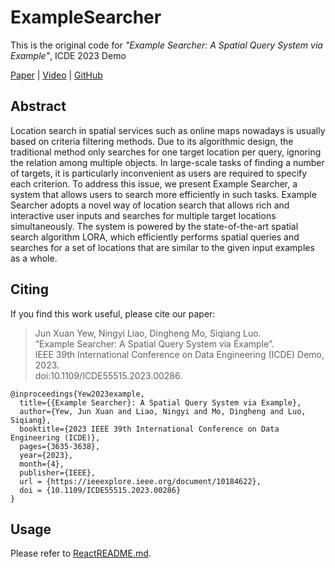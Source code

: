 # ExampleSearcher
This is the original code for *"Example Searcher: A Spatial Query System via Example"*, ICDE 2023 Demo

[Paper](https://ieeexplore.ieee.org/document/10184622) |
[Video](https://sites.google.com/view/examplesearcher) |
[GitHub](https://github.com/gdmnl/ExampleSearcher)

## Abstract
Location search in spatial services such as online maps nowadays is usually based on criteria filtering methods. Due to its algorithmic design, the traditional method only searches for one target location per query, ignoring the relation among multiple objects. In large-scale tasks of finding a number of targets, it is particularly inconvenient as users are required to specify each criterion. To address this issue, we present Example Searcher, a system that allows users to search more efficiently in such tasks. Example Searcher adopts a novel way of location search that allows rich and interactive user inputs and searches for multiple target locations simultaneously. The system is powered by the state-of-the-art spatial search algorithm LORA, which efficiently performs spatial queries and searches for a set of locations that are similar to the given input examples as a whole.

## Citing

If you find this work useful, please cite our paper:
> Jun Xuan Yew, Ningyi Liao, Dingheng Mo, Siqiang Luo.  
> “Example Searcher: A Spatial Query System via Example”.  
> IEEE 39th International Conference on Data Engineering (ICDE) Demo, 2023.  
> doi:10.1109/ICDE55515.2023.00286.
```
@inproceedings{Yew2023example,
  title={{Example Searcher}: A Spatial Query System via Example},
  author={Yew, Jun Xuan and Liao, Ningyi and Mo, Dingheng and Luo, Siqiang},
  booktitle={2023 IEEE 39th International Conference on Data Engineering (ICDE)},
  pages={3635-3638},
  year={2023},
  month={4},
  publisher={IEEE},
  url = {https://ieeexplore.ieee.org/document/10184622},
  doi = {10.1109/ICDE55515.2023.00286}
}
```

## Usage
Please refer to [ReactREADME.md](ReactREADME.md).
